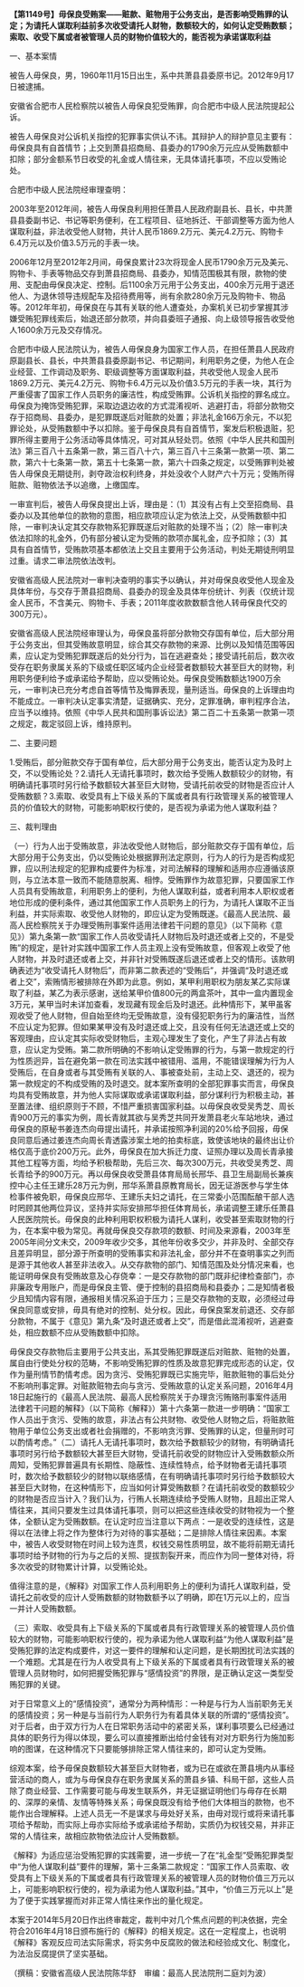 **【第1149号】毋保良受贿案——赃款、赃物用于公务支出，是否影响受贿罪的认定；为请托人谋取利益前多次收受请托人财物，数额较大的，如何认定受贿数额；索取、收受下属或者被管理人员的财物价值较大的，能否视为承诺谋取利益**

一、基本案情

被告人毋保良，男，1960年11月15日出生，系中共萧县县委原书记。2012年9月17日被逮捕。

安徽省合肥市人民检察院以被告人毋保良犯受贿罪，向合肥市中级人民法院提起公诉。

被告人毋保良对公诉机关指控的犯罪事实供认不讳。其辩护人的辩护意见主要有：毋保良具有自首情节；上交到萧县招商局、县委办的1790余万元应从受贿数额中扣除；部分金额系节日收受的礼金或人情往来，无具体请托事项，不应以受贿论处。

合肥市中级人民法院经审理查明：

2003年至2012年间，被告人毋保良利用担任萧县人民政府副县长、县长，中共萧县县委副书记、书记等职务便利，在工程项目、征地拆迁、干部调整等方面为他人谋取利益，非法收受他人财物，共计人民币1869.2万元、美元4.2万元、购物卡6.4万元以及价值3.5万元的手表一块。

2006年12月至2012年2月间，毋保良累计23次将现金人民币1790余万元及美元、购物卡、手表等物品交存到萧县招商局、县委办，知情范围极其有限，款物的使用、支配由毋保良决定、控制。后1100余万元用于公务支出，400余万元用于退还他人、为退休领导违规配车及招待费用等，尚有余款280余万元及购物卡、物品等。2012年年初，毋保良在与其有关联的他人遭查处，办案机关已初步掌握其涉嫌受贿犯罪线索后，始退还部分款项，并向县委班子通报、向上级领导报告收受他人1600余万元及交存情况。

合肥市中级人民法院认为，被告人毋保良身为国家工作人员，在担任萧县人民政府原副县长、县长，中共萧县县委原副书记、书记期间，利用职务之便，为他人在企业经营、工作调动及职务、职级调整等方面谋取利益，共收受他人现金人民币1869.2万元、美元4.2万元、购物卡6.4万元以及价值3.5万元的手表一块，其行为严重侵害了国家工作人员职务的廉洁性，构成受贿罪。公诉机关指控的罪名成立。毋保良为掩饰受贿犯罪，采取边退边收的方式混淆视听、逃避打击，将部分款物交存于招商局、县委办，是犯罪既遂后对赃款的处置；非法礼金166万余元，不以犯罪论处，从受贿数额中予以扣除。鉴于毋保良具有自首情节，案发后积极退赃，犯罪所得主要用于公务活动等具体情况，可对其从轻处罚。依照《中华人民共和国刑法》第三百八十五条第一款，第三百八十六，第三百八十三条第一款第一项、第二款，第六十七条第一款，第五十七条第一款，第六十四条之规定，以受贿罪判处被告人毋保良无期徒刑，剥夺政治权利终身，并处没收个人财产六十万元；受贿所得赃款、赃物依法予以追缴，上缴国库。

一审宣判后，被告人毋保良提出上诉，理由是：（1）其没有占有上交至招商局、县委办以及其他单位的款物的意图，相应款项应认定为依法上交，从受贿数额中扣除，一审判决认定其交存款物系犯罪既遂后对赃款的处理不当；（2）除一审判决依法扣除的礼金外，仍有部分被认定为受贿的款项亦属礼金，应予扣除；（3）其具有自首情节，受贿款项基本都依法上交且主要用于公务活动，判处无期徒刑明显过重。请求二审法院依法改判。

安徽省高级人民法院对一审判决查明的事实予以确认，并对毋保良收受他人现金及具体年份，与交存于萧县招商局、县委办的现金及具体年份统计、列表（仅统计现金人民币，不含美元、购物卡、手表；2011年度收款数额含他人转毋保良代交的300万元）。

安徽省高级人民法院经审理认为，毋保良虽将部分款物交存国有单位，后大部分用于公务支出，但其受贿故意明显，综合其交存款物的来源、比例以及知情范围等因素，应认定为受贿犯罪既遂后的处分行为，旨在逃避查处；接受请托前后，数次收受存在职务隶属关系的下级或任职区域内企业经营者数额较大甚至巨大的财物，利用职务便利给予或承诺给予帮助，应以受贿论处。毋保良受贿数额达1900万余元，一审判决已充分考虑自首等情节及悔罪表现，量刑适当。毋保良的上诉理由均不能成立。一审判决认定事实清楚，证据确实、充分，定罪准确，审判程序合法，应当予以维持。依照《中华人民共和国刑事诉讼法》第二百二十五条第一款第一项之规定，裁定驳回上诉，维持原判。

二、主要问题

1.受贿后，部分赃款交存于国有单位，后大部分用于公务支出，能否认定为及时上交，不以受贿论处？2.请托人无请托事项时，数次给予受贿人数额较少的财物，有明确请托事项时另行给予数额较大甚至巨大财物，受请托前收受的财物是否应计人受贿数额？3.索取、收受具有上下级关系的下属或者具有行政管理关系的被管理人员的价值较大的财物，可能影响职权行使的，是否视为承诺为他人谋取利益？

三、裁判理由

（一）行为人出于受贿故意，非法收受他人财物后，部分赃款交存于国有单位，后大部分用于公务支出，仍以受贿论处根据罪刑法定原则，行为人的行为是否构成犯罪，应以刑法规定的犯罪构成要件为标准，对司法解释的理解和适用亦应遵循该原则，与立法本意一致而不能随意脱离、相悖。受贿罪作为故意犯罪，只要国家工作人员具有受贿故意，利用职务上的便利，为他人谋取利益，或者利用本人职权或者地位形成的便利条件，通过其他国家工作人员职务上的行为，为请托人谋取不正当利益，并实际索取、收受他人财物的，即应认定为受贿既遂。《最高人民法院、最高人民检察院关于办理受贿刑事案件适用法律若干问题的意见》（以下简称《意见》）第九条第一款“国家工作人员收受请托人财物后及时退还或者上交的，不是受贿”的规定，是针对实践中国家工作人员主观上没有受贿故意，但客观上收受了他人财物，并及时退还或者上交，并非针对受贿既遂后退还或者上交的情形。该款明确表述为“收受请托人财物后”，而非第二款表述的“受贿后”，并强调“及时退还或者上交”，索贿情形被排除在外即为此意。例如，某甲利用职权为朋友某乙实际谋取了利益，某乙为表示感谢，送给某甲价值800元的两盒茶叶，其中一盒内置现金3万元，某甲当时未详加查看，发现藏有现金后及时退还。此种情形下，某甲虽客观收受了他人财物，但自始至终均无受贿故意，没有侵犯职务行为的廉洁性，当然不应认定为犯罪。但如果某甲没有及时退还或上交，且没有任何无法退还或上交的客观理由，应认定其实际收受财物后，主观心理发生了变化，产生了非法占有故意，应认定为受贿。第二款所明确的不影响认定受贿罪的行为，与第一款规定的行为性质迥异，旨在避免第一款在司法实践中被错用、滥用，不能错误理解为行为人受贿后，在自身或者与其受贿有关联的人、事被查处前，主动上交、退还的，视为第一款规定的不构成受贿的及时退交。就本案所查明的全部犯罪事实而言，毋保良均具有受贿故意，并为他人实际谋取或承诺谋取利益，部分谋利行为积极主动，甚至置法律、组织原则于不顾，不惜严重损害国家利益。以毋保良收受吴秀芝、周长青900万元的事实为例，周长青就其欲与吴秀芝共同开发萧县老火车站地块，通过毋保良的原秘书姜连杰向毋提出请托，并承诺按照净利润的20%给予回报，毋保良同意后通过姜连杰向周长青透露涉案土地的拍卖标底，致使该地块的最终出让价格仅高于底价200万元。此外，毋保良在加大拆迁力度、证照办理以及周长青承接其他工程等方面，均给予积极帮助，先后三次、每次300万元，共收受吴秀芝、周长青给予的900万元。再以毋保良收受萧县体育局局长邢华、县卫生局副局长兼疾控中心主任王建乐28万元为例，邢华系萧县原教育局长，因无证游医参与学生体检事件被免职，毋保良应邢华、王建乐夫妇之请托，在三常委小范围酝酿干部人选时罔顾其他两位异议，坚持并实际安排邢华担任体育局长，承诺调整王建乐任萧县人民医院院长。毋保良的此种利用职权积极为请托人谋利，收受甚至索取财物的行为，在本案中极为常见。再就毋保良交存款项的数额、时间及来源看，2003年至2005年间分文未交，2009年收少交多，其他年份收多交少，并非及时、全部交存且差异明显，部分源于所查明的受贿事实和非法礼金，部分并不在查明事实之列而是源于其他收人甚至非法收入。从交存款物的部门、知情范围及处分情况来看，也能证明毋保良有受贿故意及心存侥幸：一是交存款物的部门既非纪律检查部门，亦非廉政专用账户，而是毋保良主管、便于控制的县招商局和县委办；二是知情者极少且知情内容有限，通报相关情况系迫于压力；三是交存款物的支取，必须经过毋保良同意或安排，毋具有绝对的控制、处分权。因此，毋保良案发前退还、交存部分款物，不属于《意见》第九条“及时退还或者上交”，而是借此混淆视听，逃避查处，相应数额不应从受贿数额中扣除。

毋保良交存款物后主要用于公共支出，系其受贿犯罪既遂后对赃款、赃物的处置，属自由行使处分权的范畴，不影响受贿犯罪的性质及故意犯罪完成形态的认定，仅作为量刑情节酌情考虑。因为贪污、受贿犯罪既已实施完毕，赃款赃物的事后处分不影响刑事定罪。对赃款赃物去向与贪污、受贿故意的认定关系问题，2016年4月18日起施行的《最高人民法院、最高人民检察院关于办理贪污贿赂刑事案件适用法律若干问题的解释》（以下简称《解释》）第十六条第一款进一步明确：“国家工作人员出于贪污、受贿的故意，非法占有公共财物、收受他人财物之后，将赃款赃物用于单位公务支出或者社会捐赠的，不影响贪污罪、受贿罪的认定，但量刑时可以酌情考虑。”（二）请托人无请托事项时，数次给予数额较少的财物，有明确请托事项时另行给予数额较大甚至巨大财物，受请托前收受的财物应计入受贿数额众所周知，受贿犯罪普遍具有长期性、隐蔽性、连续性特点，给予财物者无请托事项时，数次给予数额较少的财物以联络感情，在有明确请托事项时另行给予数额较大甚至巨大财物，在这种情形下，应当如何计算受贿数额？在请托前收受的数额较少的财物是否应当计入？我们认为，行贿人长期连续给予受贿人财物，且超出正常人情往来，其间只要发生过具体请托事项，则可以把这些连续收受的财物视为一个整体，全额认定为受贿数额。在认定时应当注意以下两点：一是收受的连续性，这是得以在法律上将之作为整体行为对待的事实基础；二是排除人情往来因素。本案中，被告人收受财物在时间上较为连贯，权钱交易性质明显，故不能将前期无请托事项时给予财物的行为与之后的关照、提拔割裂开来，而应作为同一整体对待，将多次收受的财物累计计算，以受贿论处。

值得注意的是，《解释》对国家工作人员利用职务上的便利为请托人谋取利益，受请托之前收受的应计人受贿数额的财物数额予以了明确，即在1万元以上的，应当一并计人受贿数额。

（三）索取、收受具有上下级关系的下属或者具有行政管理关系的被管理人员价值较大的财物，可能影响职权行使的，视为承诺为他人谋取利益“为他人谋取利益”是受贿犯罪的法定构成要件，对这一要件的理解和认定问题，是长期困扰司法实践的一个难题。尤其是在行为人收受具有上下级关系的下属或者具有行政管理关系的被管理人员财物时，如何把握受贿犯罪与“感情投资”的界限，是正确认定这一类型受贿犯罪的关键。

对于日常意义上的“感情投资”，通常分为两种情形：一种是与行为人当前职务无关的感情投资；另一种是与当前行为人职务行为有着具体关联的所谓的“感情投资”。对于后者，由于双方行为人在日常职务活动中的紧密关系，谋利事项要么已经通过具体的职务行为得以体现，要么可以直接推断出给付金钱有对对方职务行为施加影响的图谋，在这种情况下只要能够排除正常人情往来的，即可认定为受贿。

综观本案，给予毋保良数额较大甚至巨大财物者，或为已在或欲在萧县境内从事经营活动的商人，或为与毋保良存在职务隶属关系的萧县乡镇、科局干部，这些人员除了商业经营、工作需要可能与毋发生联系外，并无证据证明他们与毋存在长期的、深厚的亲情、友情等特殊关系；毋保良既没有给予他们大体相当的款物，也不能作出合理解释。上述人员无一不是谋求与毋处好关系，由毋对现行或将来请托事项给予帮助，而实际上毋亦实际给予或承诺给予帮助，实质仍为权钱交易，并非正常的人情往来，故相应款物依法应计人受贿数额。

《解释》为适应惩治受贿犯罪的实践需要，进一步统一了在“礼金型”受贿犯罪类型中“为他人谋取利益”要件的理解，第十三条第二款规定：“国家工作人员索取、收受具有上下级关系的下属或者具有行政管理关系的被管理人员的财物价值三万元以上，可能影响职权行使的，视为承诺为他人谋取利益。”其中，“价值三万元以上”是为了便于实践掌握而对非正常人情往来作出的量化规定。

本案于2014年5月20日作出终审裁定，裁判中对几个焦点问题的判决依据，完全符合2016年4月18日颁布施行的《解释》的相关规定。这在一定程度上，也说明《解释》客观反应司法实际需求，将实务中反腐败的做法和经验成文化、制度化，为法治反腐提供了坚实基础。

（撰稿：安徽省高级人民法院陈华舒　审编：最高人民法院刑二庭刘为波）